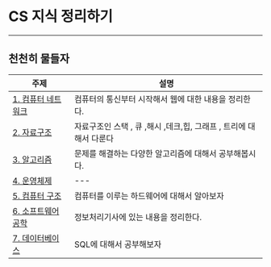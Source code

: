 # CS 지식 정리하기 

***
## 천천히 물들자
| 주제 | 설명|
|------|---|
|[1. 컴퓨터 네트워크 ](https://github.com/LeeJongAnn/Computer-Science-Base/tree/master/%EC%BB%B4%ED%93%A8%ED%84%B0%20%EB%84%A4%ED%8A%B8%EC%9B%8C%ED%81%AC)|컴퓨터의 통신부터 시작해서 웹에 대한 내용을 정리한다.|
|[2. 자료구조]()| 자료구조인 스택 , 큐 ,해시 ,데크,힙, 그래프 , 트리에 대해서 다룬다|
|[3. 알고리즘]()|문제를 해결하는 다양한 알고리즘에 대해서 공부해봅시다.|
|[4. 운영체제 ]()|---|
|[5. 컴퓨터 구조 ](https://github.com/LeeJongAnn/Computer-Science-Base/tree/master/%EC%BB%B4%ED%93%A8%ED%84%B0%20%EA%B5%AC%EC%A1%B0)|컴퓨터를 이루는 하드웨어에 대해서 알아보자|
|[6. 소프트웨어 공학 ](https://github.com/LeeJongAnn/Computer-Science-Base/tree/master/%EC%86%8C%ED%94%84%ED%8A%B8%EC%9B%A8%EC%96%B4%20%EA%B3%B5%ED%95%99)|정보처리기사에 있는 내용을 정리한다.|
|[7. 데이터베이스 ]()|SQL에 대해서 공부해보자|



